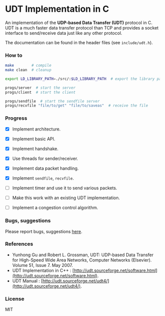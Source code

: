 # UDT Implementation in C
An implementation of the **UDP-based Data Transfer (UDT)** protocol in C.
UDT is a much faster data transfer protocol than TCP and provides a socket
interface to send/receive data just like any other protocol.

The documentation can be found in the header files (see `include/udt.h`).

### How to
```bash
make        # compile
make clean  # cleanup

export LD_LIBRARY_PATH=./src/:$LD_LIBRARY_PATH  # export the library path

progs/server  # start the server
progs/client  # start the client

progs/sendfile  # start the sendfile server
progs/recvfile "file/to/get" "file/to/saveas"  # receive the file
```

### Progress
 - [x] Implement architecture.
 - [x] Implement basic API.
 - [x] Implement handshake.
 - [x] Use threads for sender/receiver.
 - [x] Implement data packet handling.
 - [x] Implement `sendfile`, `recvfile`.
 - [ ] Implement timer and use it to send various packets.
 - [ ] Make this work with an existing UDT implementation.
 - [ ] Implement a congestion control algorithm.


### Bugs, suggestions
Please report bugs, suggestions [here](https://github.com/utkarshme/udt-c/issues).


### References

- Yunhong Gu and Robert L. Grossman, UDT: UDP-based Data Transfer for High-Speed Wide Area Networks, Computer Networks (Elsevier). Volume 51, Issue 7. May 2007.
- UDT Implementation in C++ : [http://udt.sourceforge.net/software.html](http://udt.sourceforge.net/software.html).
- UDT Manual : [http://udt.sourceforge.net/udt4/](http://udt.sourceforge.net/udt4/).

### License
MIT
